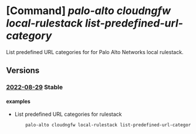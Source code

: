 # [Command] _palo-alto cloudngfw local-rulestack list-predefined-url-category_

List predefined URL categories for for Palo Alto Networks local rulestack.

## Versions

### [2022-08-29](/Resources/mgmt-plane/L3N1YnNjcmlwdGlvbnMve30vcmVzb3VyY2Vncm91cHMve30vcHJvdmlkZXJzL3BhbG9hbHRvbmV0d29ya3MuY2xvdWRuZ2Z3L2xvY2FscnVsZXN0YWNrcy97fS9saXN0cHJlZGVmaW5lZHVybGNhdGVnb3JpZXM=/2022-08-29.xml) **Stable**

<!-- mgmt-plane /subscriptions/{}/resourcegroups/{}/providers/paloaltonetworks.cloudngfw/localrulestacks/{}/listpredefinedurlcategories 2022-08-29 -->

#### examples

- List predefined URL categories for rulestack
    ```bash
        palo-alto cloudngfw local-rulestack list-predefined-url-category -g MyResourceGroup -n MyLocalRulestacks
    ```
